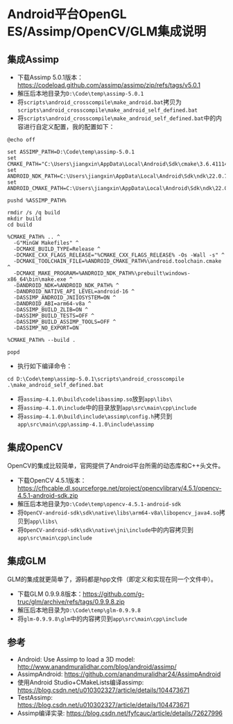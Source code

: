 # Android平台OpenGL ES/Assimp/OpenCV/GLM集成说明

## 集成Assimp

* 下载Assimp 5.0.1版本：<https://codeload.github.com/assimp/assimp/zip/refs/tags/v5.0.1>
* 解压后本地目录为`D:\Code\temp\assimp-5.0.1`
* 将`scripts\android_crosscompile\make_android.bat`拷贝为`scripts\android_crosscompile\make_android_self_defined.bat`
* 将`scripts\android_crosscompile\make_android_self_defined.bat`中的内容进行自定义配置，我的配置如下：

```shell
@echo off

set ASSIMP_PATH=D:\Code\temp\assimp-5.0.1
set CMAKE_PATH="C:\Users\jiangxin\AppData\Local\Android\Sdk\cmake\3.6.4111459\bin\cmake.exe"
set ANDROID_NDK_PATH=C:\Users\jiangxin\AppData\Local\Android\Sdk\ndk\22.0.7026061
set ANDROID_CMAKE_PATH=C:\Users\jiangxin\AppData\Local\Android\Sdk\ndk\22.0.7026061\build\cmake

pushd %ASSIMP_PATH%

rmdir /s /q build
mkdir build
cd build

%CMAKE_PATH% .. ^
  -G"MinGW Makefiles" ^
  -DCMAKE_BUILD_TYPE=Release ^
  -DCMAKE_CXX_FLAGS_RELEASE="%CMAKE_CXX_FLAGS_RELEASE% -Os -Wall -s" ^
  -DCMAKE_TOOLCHAIN_FILE=%ANDROID_CMAKE_PATH%\android.toolchain.cmake ^
  -DCMAKE_MAKE_PROGRAM=%ANDROID_NDK_PATH%\prebuilt\windows-x86_64\bin\make.exe ^
  -DANDROID_NDK=%ANDROID_NDK_PATH% ^
  -DANDROID_NATIVE_API_LEVEL=android-16 ^
  -DASSIMP_ANDROID_JNIIOSYSTEM=ON ^
  -DANDROID_ABI=arm64-v8a ^
  -DASSIMP_BUILD_ZLIB=ON ^
  -DASSIMP_BUILD_TESTS=OFF ^
  -DASSIMP_BUILD_ASSIMP_TOOLS=OFF ^
  -DASSIMP_NO_EXPORT=ON

%CMAKE_PATH% --build .

popd
```

* 执行如下编译命令：

```shell
cd D:\Code\temp\assimp-5.0.1\scripts\android_crosscompile
.\make_android_self_defined.bat
```

* 将`assimp-4.1.0\build\codelibassimp.so`放到`app\libs\`
* 将`assimp-4.1.0\include`中的目录放到`app\src\main\cpp\include`
* 将`assimp-4.1.0\build\include\assimp\config.h`拷贝到`app\src\main\cpp\assimp-4.1.0\include\assimp`

## 集成OpenCV

OpenCV的集成比较简单，官网提供了Android平台所需的动态库和C++头文件。

* 下载OpenCV 4.5.1版本：<https://cfhcable.dl.sourceforge.net/project/opencvlibrary/4.5.1/opencv-4.5.1-android-sdk.zip>
* 解压后本地目录为`D:\Code\temp\opencv-4.5.1-android-sdk`
* 将`OpenCV-android-sdk\sdk\native\libs\arm64-v8a\libopencv_java4.so`拷贝到`app\libs\`
* 将`OpenCV-android-sdk\sdk\native\jni\include`中的内容拷贝到`app\src\main\cpp\include`

## 集成GLM

GLM的集成就更简单了，源码都是hpp文件（即定义和实现在同一个文件中）。

* 下载GLM 0.9.9.8版本：<https://github.com/g-truc/glm/archive/refs/tags/0.9.9.8.zip>
* 解压后本地目录为`D:\Code\temp\glm-0.9.9.8`
* 将`glm-0.9.9.8\glm`中的内容拷贝到`app\src\main\cpp\include`

## 参考

* Android: Use Assimp to load a 3D model: <http://www.anandmuralidhar.com/blog/android/assimp/>
* AssimpAndroid: <https://github.com/anandmuralidhar24/AssimpAndroid>
* 使用Android Studio+CMakeLists编译assimp: <https://blog.csdn.net/u010302327/article/details/104473671>
* TestAssimp: <https://blog.csdn.net/u010302327/article/details/104473671>
* Assimp编译实录: <https://blog.csdn.net/fyfcauc/article/details/72627996>
